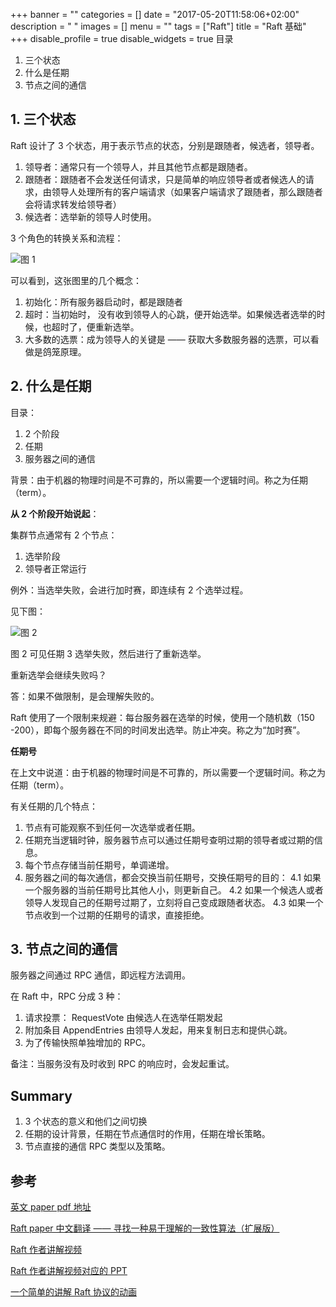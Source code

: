 +++
banner = ""
categories = []
date = "2017-05-20T11:58:06+02:00"
description = "  "
images = []
menu = ""
tags = ["Raft"]
title = "Raft 基础"
+++
disable_profile = true
disable_widgets = true
目录
1. 三个状态
2. 什么是任期
3. 节点之间的通信


## 1. 三个状态

Raft 设计了 3 个状态，用于表示节点的状态，分别是跟随者，候选者，领导者。

1. 领导者：通常只有一个领导人，并且其他节点都是跟随者。
2. 跟随者：跟随者不会发送任何请求，只是简单的响应领导者或者候选人的请求，由领导人处理所有的客户端请求（如果客户端请求了跟随者，那么跟随者会将请求转发给领导者）
3. 候选者：选举新的领导人时使用。

3 个角色的转换关系和流程：

![图 1 ](https://upload-images.jianshu.io/upload_images/4236553-3a3807aa671bce4f.png?imageMogr2/auto-orient/strip%7CimageView2/2/w/1240)

可以看到，这张图里的几个概念：
1. 初始化：所有服务器启动时，都是跟随者
2. 超时：当初始时， 没有收到领导人的心跳，便开始选举。如果候选者选举的时候，也超时了，便重新选举。
3. 大多数的选票：成为领导人的关键是 —— 获取大多数服务器的选票，可以看做是鸽笼原理。


## 2. 什么是任期

目录：
1.  2 个阶段
2. 任期
3. 服务器之间的通信

背景：由于机器的物理时间是不可靠的，所以需要一个逻辑时间。称之为任期（term）。

**从 2 个阶段开始说起**：

集群节点通常有 2 个节点：
1. 选举阶段
2. 领导者正常运行

例外：当选举失败，会进行加时赛，即连续有 2 个选举过程。

见下图：

![图 2](https://upload-images.jianshu.io/upload_images/4236553-d7bfb023c238c533.png?imageMogr2/auto-orient/strip%7CimageView2/2/w/1240)

图 2 可见任期 3 选举失败，然后进行了重新选举。

重新选举会继续失败吗？

答：如果不做限制，是会理解失败的。

Raft 使用了一个限制来规避：每台服务器在选举的时候，使用一个随机数（150 -200），即每个服务器在不同的时间发出选举。防止冲突。称之为“加时赛”。

**任期号**

在上文中说道：由于机器的物理时间是不可靠的，所以需要一个逻辑时间。称之为任期（term）。

有关任期的几个特点：

1. 节点有可能观察不到任何一次选举或者任期。
2. 任期充当逻辑时钟，服务器节点可以通过任期号查明过期的领导者或过期的信息。
3. 每个节点存储当前任期号，单调递增。
4. 服务器之间的每次通信，都会交换当前任期号，交换任期号的目的：
   4.1 如果一个服务器的当前任期号比其他人小，则更新自己。
   4.2 如果一个候选人或者领导人发现自己的任期号过期了，立刻将自己变成跟随者状态。
   4.3 如果一个节点收到一个过期的任期号的请求，直接拒绝。

## 3. 节点之间的通信



服务器之间通过 RPC 通信，即远程方法调用。

在 Raft 中，RPC 分成 3 种：
1. 请求投票： RequestVote 由候选人在选举任期发起
2. 附加条目 AppendEntries 由领导人发起，用来复制日志和提供心跳。
3. 为了传输快照单独增加的 RPC。

备注：当服务没有及时收到 RPC 的响应时，会发起重试。

## Summary 

1. 3 个状态的意义和他们之间切换
2. 任期的设计背景，任期在节点通信时的作用，任期在增长策略。
3. 节点直接的通信 RPC 类型以及策略。

## 参考 
[英文 paper  pdf 地址](https://ramcloud.atlassian.net/wiki/download/attachments/6586375/raft.pdf)

[Raft paper 中文翻译 —— 寻找一种易于理解的一致性算法（扩展版）](https://github.com/maemual/raft-zh_cn/blob/master/raft-zh_cn.md)

[Raft 作者讲解视频](https://www.youtube.com/watch?v=YbZ3zDzDnrw&feature=youtu.be)

[Raft 作者讲解视频对应的 PPT](http://www2.cs.uh.edu/~paris/6360/PowerPoint/Raft.ppt)

[一个简单的讲解 Raft 协议的动画](http://thesecretlivesofdata.com/raft/)





